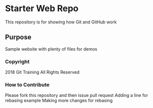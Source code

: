 # Starter Web Repo

This repository is for showing how Git and GitHub work

## Purpose

Sample website with plenty of files for demos

### Copyright
2018 Git Training
All Rights Reserved
### How to Contribute
Please fork this repository and then issue pull request
Adding a line for rebasing example
Making more changes for rebasing
